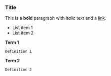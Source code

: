 ### Title

This is a **bold** paragraph with _italic_ text and a
[link](https://example.com).

  * List item 1
  * List item 2

**Term 1**

    Definition 1 

**Term 2**

    Definition 2 

